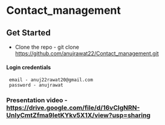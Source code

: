 # Contact_management

## Get Started
   
   * Clone the repo  - git clone https://github.com/anujrawat22/Contact_management.git


#### Login credentials 
     email - anuj22rawat20@gmail.com
     password - anujrawat

### Presentation video - https://drive.google.com/file/d/16vClgNRN-UnIyCmtZfma9letKYkv5X1X/view?usp=sharing
